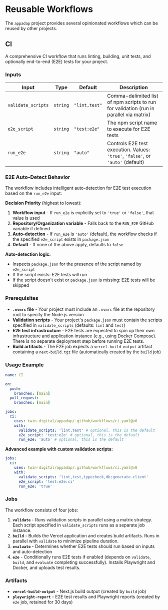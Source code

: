 # Reusable Workflows

The `appadap` project provides several opinionated workflows which can be reused by other projects.

## CI

A comprehensive CI workflow that runs linting, building, unit tests, and optionally end-to-end (E2E) tests for your project.

### Inputs

| Input              | Type     | Default       | Description                                                                            |
| ------------------ | -------- | ------------- | -------------------------------------------------------------------------------------- |
| `validate_scripts` | `string` | `"lint,test"` | Comma-delimited list of npm scripts to run for validation (run in parallel via matrix) |
| `e2e_script`       | `string` | `"test:e2e"`  | The npm script name to execute for E2E tests                                           |
| `run_e2e`          | `string` | `"auto"`      | Controls E2E test execution. Values: `'true'`, `'false'`, or `'auto'` (default)        |

### E2E Auto-Detect Behavior

The workflow includes intelligent auto-detection for E2E test execution based on the `run_e2e` input:

**Decision Priority** (highest to lowest):

1. **Workflow input** - If `run_e2e` is explicitly set to `'true'` or `'false'`, that value is used
2. **Repository/Organization variable** - Falls back to the `RUN_E2E` GitHub variable if defined
3. **Auto-detection** - If `run_e2e` is `'auto'` (default), the workflow checks if the specified `e2e_script` exists in `package.json`
4. **Default** - If none of the above apply, defaults to `false`

**Auto-detection logic:**

- Inspects `package.json` for the presence of the script named by `e2e_script`
- If the script exists: E2E tests will run
- If the script doesn't exist or `package.json` is missing: E2E tests will be skipped

### Prerequisites

- **`.nvmrc` file** - Your project must include an `.nvmrc` file at the repository root to specify the Node.js version
- **Validation scripts** - Your project's `package.json` must contain the scripts specified in `validate_scripts` (defaults: `lint` and `test`)
- **E2E test infrastructure** - E2E tests are expected to spin up their own infrastructure and application instance (e.g., using Docker Compose). There is no separate deployment step before running E2E tests.
- **Build artifacts** - The E2E job expects a `vercel-build-output` artifact containing a `next-build.tgz` file (automatically created by the `build` job)

### Usage Example

```yaml
name: CI

on:
  push:
    branches: [main]
  pull_request:
    branches: [main]

jobs:
  ci:
    uses: twin-digital/appadap/.github/workflows/ci.yaml@v0
    with:
      validate_scripts: 'lint,test' # optional, this is the default
      e2e_script: 'test:e2e' # optional, this is the default
      run_e2e: 'auto' # optional, this is the default
```

**Advanced example with custom validation scripts:**

```yaml
jobs:
  ci:
    uses: twin-digital/appadap/.github/workflows/ci.yaml@v0
    with:
      validate_scripts: 'lint,test,typecheck,db:generate-client'
      e2e_script: 'test:e2e:ci'
      run_e2e: 'true'
```

### Jobs

The workflow consists of four jobs:

1. **`validate`** - Runs validation scripts in parallel using a matrix strategy. Each script specified in `validate_scripts` runs as a separate job instance.
2. **`build`** - Builds the Vercel application and creates build artifacts. Runs in parallel with `validate` to minimize pipeline duration.
3. **`evaluate`** - Determines whether E2E tests should run based on inputs and auto-detection
4. **`e2e`** - Conditionally runs E2E tests if enabled (depends on `validate`, `build`, and `evaluate` completing successfully). Installs Playwright and Docker, and uploads test results.

### Artifacts

- **`vercel-build-output`** - Next.js build output (created by `build` job)
- **`playwright-report`** - E2E test results and Playwright reports (created by `e2e` job, retained for 30 days)

